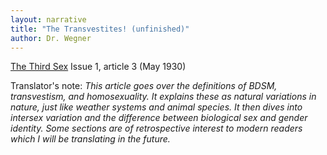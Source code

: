 ```yaml
---
layout: narrative
title: "The Transvestites! (unfinished)"
author: Dr. Wegner
---
```


[The Third Sex](/das-dritte-geschlecht/) Issue 1, article 3 (May 1930)

Translator's note: _This article goes over the definitions of BDSM, transvestism, and homosexuality. It explains these as natural variations in nature, just like weather systems and animal species. It then dives into intersex variation and the difference between biological sex and gender identity. Some sections are of retrospective interest to modern readers which I will be translating in the future._